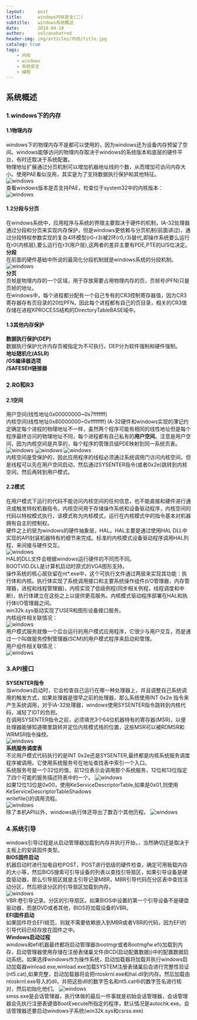 ```yaml
---
layout:     post
title:      windows内核安全(二)
subtitle:   windows系统概述
date:       2018-04-10
author:     volcanohatred
header-img: img/articles/内核/title.jpg
catalog: true
tags:
    - 内核
    - windows
    - 系统安全
    - 编程
---
```

## 系统概述
### 1.windows下的内存
#### 1.1物理内存
windows下的物理内存不是都可以使用的，因为windows还为设备内存预留了空间。windows能够访问的物理内存取决于windows的系统版本和底层的硬件平台，有时还取决于系统配置。  
物理地址扩展通过分页机制可以增加机器地址线的个数，从而增加可访问内存大小。使用PAE看似没用，其实是为了支持数据执行保护和其他特征。  
![windows](https://raw.githubusercontent.com/volcanohatred/volcanohatred.github.io/master/img/articles/内核/2/图片16.png)  
查看windows版本是否支持PAE，检查位于system32中的内核版本：  
![windows](https://raw.githubusercontent.com/volcanohatred/volcanohatred.github.io/master/img/articles/内核/2/图片4.png)  
#### 1.2分段与分页
在windows系统中，应用程序与系统的界限主要取决于硬件的机制，IA-32处理器通过分段和分页来实现内存保护，但是windows更依赖与分页机制(前面讲过)，通过分段特权参数实现的复杂4环模型(r0-r3)被2环(r0,r3)替代,即操作系统要么运行在r0(内核层),要么运行在r3(用户层),这两者的差异主要有PDE,PTE的U/S位决定。  
**分段**  
在前面的硬件基础中所说的最简化分段机制就是windows系统的分段机制。  
![windows](https://raw.githubusercontent.com/volcanohatred/volcanohatred.github.io/master/img/articles/内核/2/图片17.png)  
**分页**  
页帧是物理内存的一个区域，用于存放需要占用物理内存的页，页帧号(PFN)只是页帧的地址。  
在windows中，每个进程都分配有一个自己专有的CR3控制寄存器值，因为CR3寄存器存有页目录的20位PFN，因此每个进程都有自己的页目录，相关的CR3值存储在进程KPROCESS结构的DirectoryTableBASE域中。  

#### 1.3其他内存保护
**数据执行保护(DEP)**  
数据执行保护允许内存页被指定为不可执行。DEP分为软件强制和硬件强制。  
**地址随机化(ASLR)**  
**/GS编译器选项**  
**/SAFESEH链接器**
### 2.R0和R3
#### 2.1空间
用户空间(线性地址0x00000000~0x7fffffff)  
内核空间(线性地址0x80000000~0xffffffff)
IA-32硬件和windows实现的薄记约定确定每个进程的物理地址不一样，虽然两个程序可能有相同的线性地址但是每个程序最终访问的物理地址不同，每个进程都有自己私有的**用户空间**。注意是用户空间，因为内核空间是共享的，每个程序的管理员级PDE映射到同一系统页表。  
![windows](https://raw.githubusercontent.com/volcanohatred/volcanohatred.github.io/master/img/articles/内核/2/图片15.png)
![windows](https://raw.githubusercontent.com/volcanohatred/volcanohatred.github.io/master/img/articles/内核/2/图片2.png)
![windows](https://raw.githubusercontent.com/volcanohatred/volcanohatred.github.io/master/img/articles/内核/2/图片18.png)  
内核空间是受保护的，因此应用程序的线程必须通过系统调用门访问内核空间，但是线程可以先在用户空间启动，然后通过SYSENTER指令(或者0x2e)跳转到内核空间，然后再转到用户模式。  
#### 2.2模式
在用户模式下运行的代码不能访问内核空间的任何信息，也不能直接和硬件进行通讯或触发特权机器指令。内核空间用于存储操作系统和设备驱动程序，内核空间的代码以特权模式执行，该模式称为内核模式，运行在内核模式中的指令基本对机器拥有自主的控制权。  
硬件之上的层为windows的硬件抽象层，HAL。HAL主要是通过使用HAL DLL中实现的API封装机器特有的细节来完成。标准的内核模式设备驱动程序调用HAL列程，来间接与硬件交互。  
![windows](https://raw.githubusercontent.com/volcanohatred/volcanohatred.github.io/master/img/articles/内核/2/图片3.png)  
HAL的DLL文件会根据windows运行硬件的不同而不同。  
BOOTVID.DLL是计算机启动时原式的VGA图形支持。  
操作系统的核心层驻留在nt*.exe中，这个可执行文件通过两层来实现其功能：执行体和内核。执行体实现了系统调用接口和主要系统操作组件(I/O管理器，内存管理器，进程和线程管理器)，内核实现了低级例程(同步相关例程，线程调度和中断)，执行体建立在这些之上以提供更高服务。内核模式驱动程序部署在HAL和执行体I/O管理器之间。  
win32k.sys驱动实现了USER和图形设备接口服务。  
内核组件相关联情况：  
![windows](https://raw.githubusercontent.com/volcanohatred/volcanohatred.github.io/master/img/articles/内核/2/图片5.png)  
用户模式服务就像一个后台运行的用户模式应用程序，它很少与用户交互，而是通过一个叫做服务控制管理器(SCM)的用户模式程序来启动和管理。  
用户组件相关联情况：  
![windows](https://raw.githubusercontent.com/volcanohatred/volcanohatred.github.io/master/img/articles/内核/2/图片6.png)  
### 3.API接口
**SYSENTER指令**  
当windows启动时，它会检查自己运行在哪一种处理器上，并且调整自己系统调用的触发方式，如果处理器是很早之前的处理器，那么系统使用INT 0x2e 指令来产生系统调用，对于IA-32处理器，windows使用SYSENTER指令跳转到内核代码，减轻了IDT的负担。  
在调用SYSENTER指令之前，必须填充3个64位机器特有的寄存器(MSR)，以便处理器能够知道哪里跳转并定位内核模式栈的位置，这些MSR可以被RDMSR和WRMSR指令操控。  
![windows](https://raw.githubusercontent.com/volcanohatred/volcanohatred.github.io/master/img/articles/内核/2/图片19.png)  
**系统服务调度表**  
不论用户模式代码执行的是INT 0x2e还是SYSENTER,最终都是内核系统服务调度程序被调用。它使用系统服务号在地址查找表中索引一个入口。  
系统服务号是一个32位的值，前12位表示会调用那个系统服务，12位和13位指定了四个可能的服务描述符表中的一个。
![windows](https://raw.githubusercontent.com/volcanohatred/volcanohatred.github.io/master/img/articles/内核/2/图片7.png)  
如果12位13位是0x00，使用KeServiceDescriptorTable,如果是0x01,则使用KeServiceDescriptorTableShadows  
writefile()的调用流程。  
![windows](https://raw.githubusercontent.com/volcanohatred/volcanohatred.github.io/master/img/articles/内核/2/图片8.png)  
除了本机API以外，windows执行体还导出了数百个其他历程。
![windows](https://raw.githubusercontent.com/volcanohatred/volcanohatred.github.io/master/img/articles/内核/2/图片9.png)  
### 4.系统引导
windows引导过程是从启动管理器加载到内存并执行开始，，当然确切还是取决于主板上的安装固件类型。  
**BIOS固件启动**  
机器启动时进行加电自检POST，POST进行低级的硬件检查，确定可用板载内存的大小等，然后BIOS搜索可引导设备的列表以查找引导扇区，如果引导设备是硬盘驱动器，那么引导扇区就是主引导记录MBR，MBR引导代码在分区表中查找活动分区，然后把该分区的引导扇区加载到内存。  
![windows](https://raw.githubusercontent.com/volcanohatred/volcanohatred.github.io/master/img/articles/内核/2/图片10.png)  
VBR:卷引导记录。分区的引导扇区。如果BIOS中设置的第一个引导设备不是硬盘驱动器，而是DVD或者其他，BIOS将加载设备的VBR。  
**EFI固件启动**  
如果固件符合EFI规范，则就不需要依赖嵌入到MBR或者VBR的代码，因为EFI的引导代码已经存放在固件之中。  
**Windows启动过程**  
windows和efi机器最终都将启动管理器(bootmgr或者Bootmgfw.efi)加载到内存，启动管理器使用存储在注册表储巢文件(BCD(启动配置数据))中的配置数据启动系统。如果选择windows作为操作系统，启动加载器将加载并执行windows启动加载器winload.exe,winload.exe加载SYSTEM注册表储巢后会进行完整性验证(nt5.cat),如果完整，启动加载器将会把ntoskrnl.exe和hal.dll到内存。然后加载由ntoskrnl.exe导入的dll，并把这些dll的数字签名和nt5.cat中的数字签名进行核对，然后初始化他们。
![windows](https://raw.githubusercontent.com/volcanohatred/volcanohatred.github.io/master/img/articles/内核/2/图片14.png)  
smss.exe是会话管理器，执行体做的最后一件事就是初始会话管理器，会话管理器会先执行注册表键值BootExecute所指定的程序，默认情况是autochk.exe。会话管理器还要启动windows子系统(win32k.sys和csrss.exe)